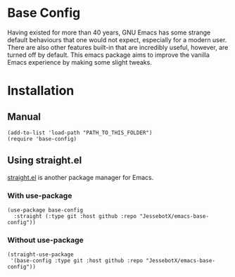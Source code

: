 # Base Config
Having existed for more than 40 years, GNU Emacs has some strange default behaviours that one would not expect, especially for a modern user. There are also other features built-in that are incredibly useful, however, are turned off by default. This emacs package aims to improve the vanilla Emacs experience by making some slight tweaks.

# Installation
## Manual
```elisp
(add-to-list 'load-path "PATH_TO_THIS_FOLDER")
(require 'base-config)
```

## Using straight.el
[straight.el](https://github.com/radian-software/straight.el) is another package manager for Emacs.

### With use-package
```elisp
(use-package base-config
  :straight (:type git :host github :repo "JessebotX/emacs-base-config"))
```

### Without use-package
```elisp
(straight-use-package
 '(base-config :type git :host github :repo "JessebotX/emacs-base-config"))
```

